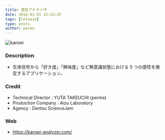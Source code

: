 ```yaml
---
title: 感性アナライザ
date: 2014-01-01 15:22:25
tags: [release]
type: posts
author: perms
---
```


![kansei](/img/works/kansei.png 'kansei')

### Description

* 生体信号から「好き度」「興味度」など無意識状態における 5 つの感性を推定するアプリケーション。

### Credit

* Technical Director : YUTA TAKEUCHI (perms)
* Production Company : Aizu Laboratory
* Agency : Dentsu ScienceJam

### Web

* https://kansei-analyzer.com/
